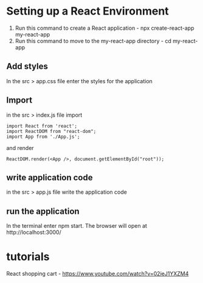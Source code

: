 Setting up a React Environment
================================
1. Run this command to create a React application - npx create-react-app my-react-app
2. Run this command to move to the my-react-app directory - cd my-react-app

Add styles
------------
In the src > app.css file enter the styles for the application

Import
-----
in the src > index.js file import 

```
import React from 'react';
import ReactDOM from "react-dom";
import App from './App.js';

```
and render

```
ReactDOM.render(<App />, document.getElementById("root"));
```

write application code
---------------------
in the src > app.js file write the application code

run the application
--------------------
In the terminal enter npm start.  The browser will open at http://localhost:3000/


tutorials
========
React shopping cart - https://www.youtube.com/watch?v=02ieJ1YXZM4
